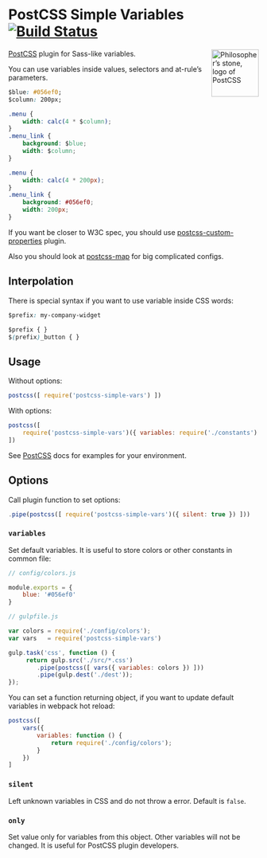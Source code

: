 # PostCSS Simple Variables [![Build Status][ci-img]][ci]

<img align="right" width="95" height="95"
     title="Philosopher’s stone, logo of PostCSS"
     src="http://postcss.github.io/postcss/logo.svg">

[PostCSS] plugin for Sass-like variables.

You can use variables inside values, selectors and at-rule’s parameters.

```css
$blue: #056ef0;
$column: 200px;

.menu {
    width: calc(4 * $column);
}
.menu_link {
    background: $blue;
    width: $column;
}
```

```css
.menu {
    width: calc(4 * 200px);
}
.menu_link {
    background: #056ef0;
    width: 200px;
}
```

If you want be closer to W3C spec,
you should use [postcss-custom-properties] plugin.

Also you should look at [postcss-map] for big complicated configs.

[postcss-custom-properties]: https://github.com/postcss/postcss-custom-properties
[postcss-map]:               https://github.com/pascalduez/postcss-map
[PostCSS]:                   https://github.com/postcss/postcss
[ci-img]:                    https://travis-ci.org/postcss/postcss-simple-vars.svg
[ci]:                        https://travis-ci.org/postcss/postcss-simple-vars

## Interpolation

There is special syntax if you want to use variable inside CSS words:

```css
$prefix: my-company-widget

$prefix { }
$(prefix)_button { }
```

## Usage

Without options:

```js
postcss([ require('postcss-simple-vars') ])
```

With options:

```js
postcss([
    require('postcss-simple-vars')({ variables: require('./constants') })
])
```

See [PostCSS] docs for examples for your environment.

## Options

Call plugin function to set options:

```js
.pipe(postcss([ require('postcss-simple-vars')({ silent: true }) ]))
```

### `variables`

Set default variables. It is useful to store colors or other constants
in common file:

```js
// config/colors.js

module.exports = {
    blue: '#056ef0'
}

// gulpfile.js

var colors = require('./config/colors');
var vars   = require('postcss-simple-vars')

gulp.task('css', function () {
     return gulp.src('./src/*.css')
        .pipe(postcss([ vars({ variables: colors }) ]))
        .pipe(gulp.dest('./dest'));
});
```

You can set a function returning object, if you want to update default
variables in webpack hot reload:

```js
postcss([
    vars({
        variables: function () {
            return require('./config/colors');
        }
    })
]
```

### `silent`

Left unknown variables in CSS and do not throw a error. Default is `false`.

### `only`

Set value only for variables from this object.
Other variables will not be changed. It is useful for PostCSS plugin developers.
